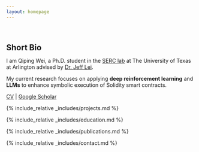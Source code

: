 ```yaml
---
layout: homepage
---
```


<h1 id="about-me"></h1>

<h2 style="margin: 60px 0px 10px;">Short Bio</h2>

I am Qiping Wei, a Ph.D. student in the [SERC lab](https://sercatuta-lei.github.io/) at The University of Texas at Arlington advised by [Dr. Jeff Lei](https://ranger.uta.edu/~ylei/).

My current research focuses on applying **deep reinforcement learning** and **LLMs** to enhance symbolic execution of Solidity smart contracts. 

[CV](assets/img/CV_qiping.pdf)&nbsp;|&nbsp;[Google Scholar](https://scholar.google.com/citations?user=7i_ZGlsAAAAJ&hl=en)


<!-- 
<strong style="color:#e74d3c; font-weight:600">

</strong> 
-->

{% include_relative _includes/projects.md %}

{% include_relative _includes/education.md %}

{% include_relative _includes/publications.md %}


<!-- {% include_relative _includes/teaching.md %}-->


<!-- {% include_relative _includes/talks.md %} -->


<!-- {% include_relative _includes/services.md %} -->

<!-- {% include_relative _includes/award.md %} -->

{% include_relative _includes/contact.md %}
